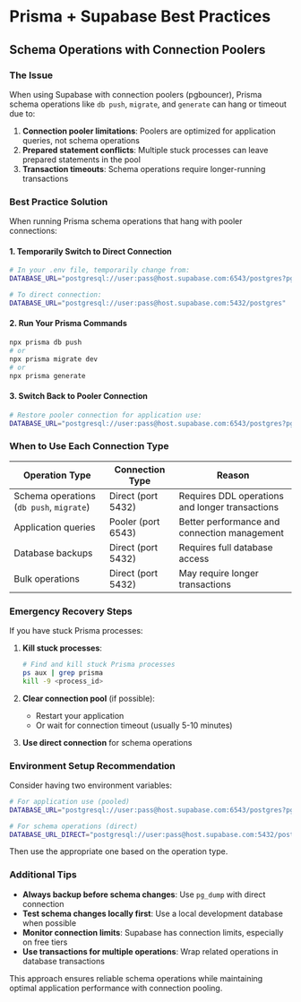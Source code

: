 # Prisma + Supabase Best Practices

## Schema Operations with Connection Poolers

### The Issue
When using Supabase with connection poolers (pgbouncer), Prisma schema operations like `db push`, `migrate`, and `generate` can hang or timeout due to:

1. **Connection pooler limitations**: Poolers are optimized for application queries, not schema operations
2. **Prepared statement conflicts**: Multiple stuck processes can leave prepared statements in the pool
3. **Transaction timeouts**: Schema operations require longer-running transactions

### Best Practice Solution

When running Prisma schema operations that hang with pooler connections:

#### 1. Temporarily Switch to Direct Connection
```bash
# In your .env file, temporarily change from:
DATABASE_URL="postgresql://user:pass@host.supabase.com:6543/postgres?pgbouncer=true"

# To direct connection:
DATABASE_URL="postgresql://user:pass@host.supabase.com:5432/postgres"
```

#### 2. Run Your Prisma Commands
```bash
npx prisma db push
# or
npx prisma migrate dev
# or
npx prisma generate
```

#### 3. Switch Back to Pooler Connection
```bash
# Restore pooler connection for application use:
DATABASE_URL="postgresql://user:pass@host.supabase.com:6543/postgres?pgbouncer=true"
```

### When to Use Each Connection Type

| Operation Type | Connection Type | Reason |
|---------------|----------------|---------|
| Schema operations (`db push`, `migrate`) | Direct (port 5432) | Requires DDL operations and longer transactions |
| Application queries | Pooler (port 6543) | Better performance and connection management |
| Database backups | Direct (port 5432) | Requires full database access |
| Bulk operations | Direct (port 5432) | May require longer transactions |

### Emergency Recovery Steps

If you have stuck Prisma processes:

1. **Kill stuck processes**:
   ```bash
   # Find and kill stuck Prisma processes
   ps aux | grep prisma
   kill -9 <process_id>
   ```

2. **Clear connection pool** (if possible):
   - Restart your application
   - Or wait for connection timeout (usually 5-10 minutes)

3. **Use direct connection** for schema operations

### Environment Setup Recommendation

Consider having two environment variables:

```bash
# For application use (pooled)
DATABASE_URL="postgresql://user:pass@host.supabase.com:6543/postgres?pgbouncer=true"

# For schema operations (direct)
DATABASE_URL_DIRECT="postgresql://user:pass@host.supabase.com:5432/postgres"
```

Then use the appropriate one based on the operation type.

### Additional Tips

- **Always backup before schema changes**: Use `pg_dump` with direct connection
- **Test schema changes locally first**: Use a local development database when possible
- **Monitor connection limits**: Supabase has connection limits, especially on free tiers
- **Use transactions for multiple operations**: Wrap related operations in database transactions

This approach ensures reliable schema operations while maintaining optimal application performance with connection pooling.
